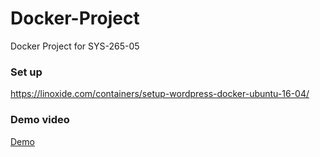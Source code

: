 # Docker-Project
Docker Project for SYS-265-05


### Set up
https://linoxide.com/containers/setup-wordpress-docker-ubuntu-16-04/

### Demo video

[Demo](https://drive.google.com/open?id=1JAduY2qWyW4AyPe8qH2tOFwfWzm3PQ94)
